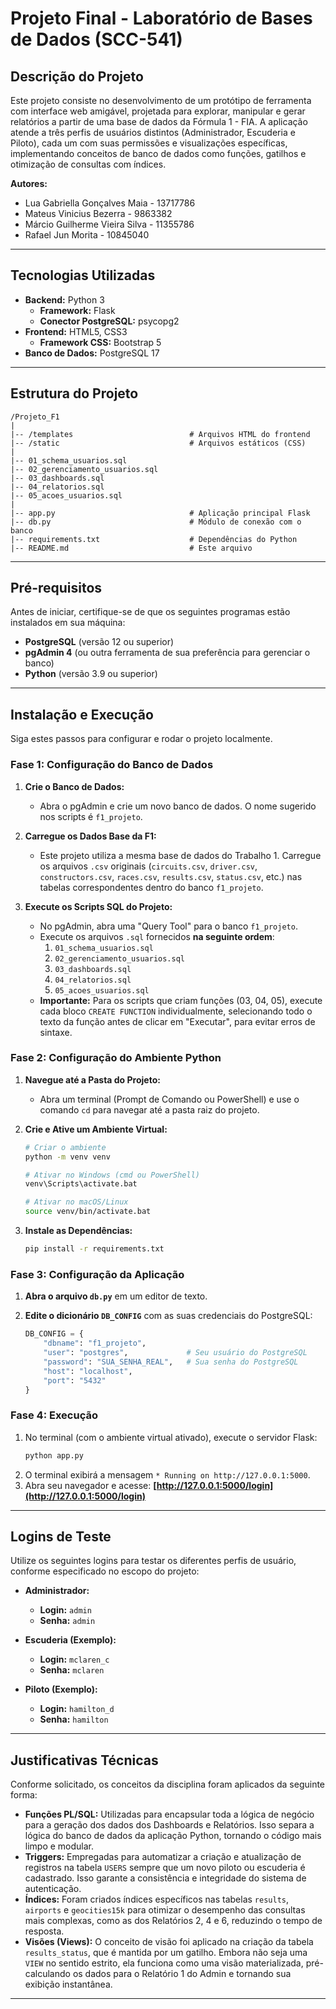# Projeto Final - Laboratório de Bases de Dados (SCC-541)

## Descrição do Projeto

Este projeto consiste no desenvolvimento de um protótipo de ferramenta com interface web amigável, projetada para explorar, manipular e gerar relatórios a partir de uma base de dados da Fórmula 1 - FIA. A aplicação atende a três perfis de usuários distintos (Administrador, Escuderia e Piloto), cada um com suas permissões e visualizações específicas, implementando conceitos de banco de dados como funções, gatilhos e otimização de consultas com índices.

**Autores:**
* Lua Gabriella Gonçalves Maia - 13717786 
* Mateus Vinicius Bezerra - 9863382 
* Márcio Guilherme Vieira Silva - 11355786 
* Rafael Jun Morita - 10845040


---

## Tecnologias Utilizadas

* **Backend:** Python 3
    * **Framework:** Flask
    * **Conector PostgreSQL:** psycopg2
* **Frontend:** HTML5, CSS3
    * **Framework CSS:** Bootstrap 5
* **Banco de Dados:** PostgreSQL 17

---

## Estrutura do Projeto

```
/Projeto_F1
|
|-- /templates                          # Arquivos HTML do frontend
|-- /static                             # Arquivos estáticos (CSS)
|
|-- 01_schema_usuarios.sql
|-- 02_gerenciamento_usuarios.sql
|-- 03_dashboards.sql
|-- 04_relatorios.sql
|-- 05_acoes_usuarios.sql
|
|-- app.py                              # Aplicação principal Flask
|-- db.py                               # Módulo de conexão com o banco
|-- requirements.txt                    # Dependências do Python
|-- README.md                           # Este arquivo
```

---

## Pré-requisitos

Antes de iniciar, certifique-se de que os seguintes programas estão instalados em sua máquina:

* **PostgreSQL** (versão 12 ou superior)
* **pgAdmin 4** (ou outra ferramenta de sua preferência para gerenciar o banco)
* **Python** (versão 3.9 ou superior)

---

## Instalação e Execução

Siga estes passos para configurar e rodar o projeto localmente.

### Fase 1: Configuração do Banco de Dados

1.  **Crie o Banco de Dados:**
    * Abra o pgAdmin e crie um novo banco de dados. O nome sugerido nos scripts é `f1_projeto`.

2.  **Carregue os Dados Base da F1:**
    * Este projeto utiliza a mesma base de dados do Trabalho 1. Carregue os arquivos `.csv` originais (`circuits.csv`, `driver.csv`, `constructors.csv`, `races.csv`, `results.csv`, `status.csv`, etc.) nas tabelas correspondentes dentro do banco `f1_projeto`.

3.  **Execute os Scripts SQL do Projeto:**
    * No pgAdmin, abra uma "Query Tool" para o banco `f1_projeto`.
    * Execute os arquivos `.sql` fornecidos **na seguinte ordem**:
        1.  `01_schema_usuarios.sql`
        2.  `02_gerenciamento_usuarios.sql`
        3.  `03_dashboards.sql`
        4.  `04_relatorios.sql`
        5.  `05_acoes_usuarios.sql`
    * **Importante:** Para os scripts que criam funções (03, 04, 05), execute cada bloco `CREATE FUNCTION` individualmente, selecionando todo o texto da função antes de clicar em "Executar", para evitar erros de sintaxe.

### Fase 2: Configuração do Ambiente Python

1.  **Navegue até a Pasta do Projeto:**
    * Abra um terminal (Prompt de Comando ou PowerShell) e use o comando `cd` para navegar até a pasta raiz do projeto.

2.  **Crie e Ative um Ambiente Virtual:**
    ```bash
    # Criar o ambiente
    python -m venv venv

    # Ativar no Windows (cmd ou PowerShell)
    venv\Scripts\activate.bat

    # Ativar no macOS/Linux
    source venv/bin/activate.bat
    ```

3.  **Instale as Dependências:**
    ```bash
    pip install -r requirements.txt
    ```

### Fase 3: Configuração da Aplicação

1.  **Abra o arquivo `db.py`** em um editor de texto.
2.  **Edite o dicionário `DB_CONFIG`** com as suas credenciais do PostgreSQL:

    ```python
    DB_CONFIG = {
        "dbname": "f1_projeto",
        "user": "postgres",             # Seu usuário do PostgreSQL
        "password": "SUA_SENHA_REAL",   # Sua senha do PostgreSQL
        "host": "localhost",
        "port": "5432"
    }
    ```

### Fase 4: Execução

1.  No terminal (com o ambiente virtual ativado), execute o servidor Flask:
    ```bash
    python app.py
    ```
2.  O terminal exibirá a mensagem `* Running on http://127.0.0.1:5000`.
3.  Abra seu navegador e acesse: **[http://127.0.0.1:5000/login](http://127.0.0.1:5000/login)**

---

## Logins de Teste

Utilize os seguintes logins para testar os diferentes perfis de usuário, conforme especificado no escopo do projeto:

* **Administrador:**
    * **Login:** `admin` 
    * **Senha:** `admin` 

* **Escuderia (Exemplo):**
    * **Login:** `mclaren_c` 
    * **Senha:** `mclaren` 

* **Piloto (Exemplo):**
    * **Login:** `hamilton_d` 
    * **Senha:** `hamilton` 

---

## Justificativas Técnicas

Conforme solicitado, os conceitos da disciplina foram aplicados da seguinte forma:

* **Funções PL/SQL:** Utilizadas para encapsular toda a lógica de negócio para a geração dos dados dos Dashboards e Relatórios. Isso separa a lógica do banco de dados da aplicação Python, tornando o código mais limpo e modular.
* **Triggers:** Empregadas para automatizar a criação e atualização de registros na tabela `USERS` sempre que um novo piloto ou escuderia é cadastrado. Isso garante a consistência e integridade do sistema de autenticação.
* **Índices:** Foram criados índices específicos nas tabelas `results`, `airports` e `geocities15k` para otimizar o desempenho das consultas mais complexas, como as dos Relatórios 2, 4 e 6, reduzindo o tempo de resposta.
* **Visões (Views):** O conceito de visão foi aplicado na criação da tabela `results_status`, que é mantida por um gatilho. Embora não seja uma `VIEW` no sentido estrito, ela funciona como uma visão materializada, pré-calculando os dados para o Relatório 1 do Admin e tornando sua exibição instantânea.

---
